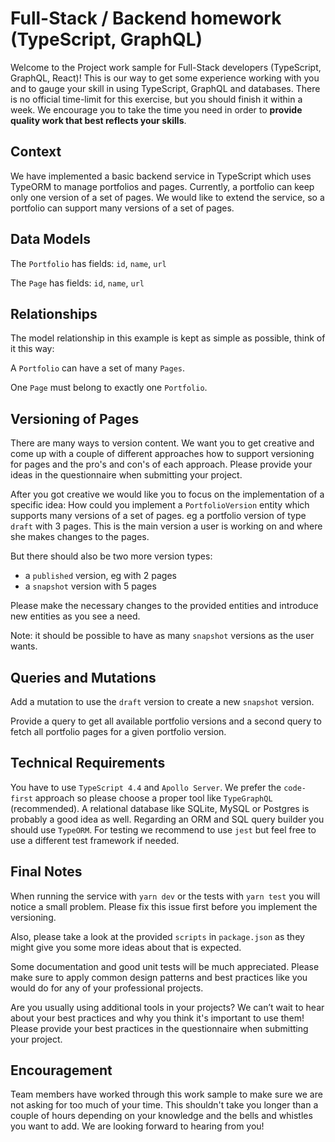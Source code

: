 # Full-Stack / Backend homework (TypeScript, GraphQL)

Welcome to the Project work sample for Full-Stack developers (TypeScript, GraphQL, React)! This is our way to get 
some experience working with you and to gauge your skill in using TypeScript, GraphQL and databases. There is no 
official time-limit for this exercise, but you should finish it within a week. We encourage you to take the time you 
need in order to **provide quality work that best reflects your skills**.

## Context

We have implemented a basic backend service in TypeScript which uses TypeORM to manage portfolios and pages. Currently, 
a portfolio can keep only one version of a set of pages. We would like to extend the service, so a portfolio can support many 
versions of a set of pages.

## Data Models

The `Portfolio` has fields: `id`, `name`, `url`

The `Page` has fields: `id`, `name`, `url`

## Relationships

The model relationship in this example is kept as simple as possible, think of it this way:

A `Portfolio` can have a set of many `Pages`.

One `Page` must belong to exactly one `Portfolio`.

## Versioning of Pages

There are many ways to version content. We want you to get creative and come up with a couple of different approaches 
how to support versioning for pages and the pro's and con's of each approach. Please provide your ideas in the 
questionnaire when submitting your project.

After you got creative we would like you to focus on the implementation of a specific idea: How could you implement 
a `PortfolioVersion` entity which supports many versions of a set of pages. eg a portfolio version of type `draft` with 
3 pages. This is the main version a user is working on and where she makes changes to the pages. 

But there should also be two more version types: 
- a `published` version, eg with 2 pages
- a `snapshot` version with 5 pages

Please make the necessary changes to the provided entities and introduce new entities as you see a need.

Note: it should be possible to have as many `snapshot` versions as the user wants.

## Queries and Mutations

Add a mutation to use the `draft` version to create a new `snapshot` version.

Provide a query to get all available portfolio versions and a second query to fetch all portfolio pages for a given portfolio version.

## Technical Requirements

You have to use `TypeScript 4.4` and `Apollo Server`. We prefer the `code-first` approach so please choose a proper 
tool like `TypeGraphQL` (recommended). A relational database like SQLite, MySQL or Postgres is probably a good idea as well. 
Regarding an ORM and SQL query builder you should use `TypeORM`. For testing we recommend to use `jest` but feel free 
to use a different test framework if needed.

## Final Notes

When running the service with `yarn dev` or the tests with `yarn test` you will notice a small problem. Please fix this
issue first before you implement the versioning.

Also, please take a look at the provided `scripts` in `package.json` as they might give you some more ideas about that
is expected.

Some documentation and good unit tests will be much appreciated. Please make sure to apply common design patterns and 
best practices like you would do for any of your professional projects.

Are you usually using additional tools in your projects? We can’t wait to hear about your best practices and why you 
think it's important to use them! Please provide your best practices in the questionnaire when submitting your project.

## Encouragement

Team members have worked through this work sample to make sure we are not asking for too much of your time. 
This shouldn't take you longer than a couple of hours depending on your knowledge and the bells and whistles you want 
to add. We are looking forward to hearing from you!
